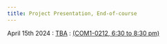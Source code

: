 ```yaml
---
title: Project Presentation, End-of-course
---
```


April 15th 2024
: [TBA](#)
  : [(COM1-0212, 6:30 to 8:30 pm)](#)




